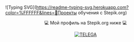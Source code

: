 ![Typing SVG](https://readme-typing-svg.herokuapp.com?color=%FFFFFF&lines=👋Проекты обучения с Stepik.org)

<div align="center">
‍💻 Мой профиль на Stepik.org ниже ‍💻 

[![TELEGA](https://theme.zdassets.com/theme_assets/2197147/05bc1afb66ec7da4c7369771042c31bd195bece6.png)](https://stepik.org/users/394640072/profile)
<br>
<br>
<br>

</div>